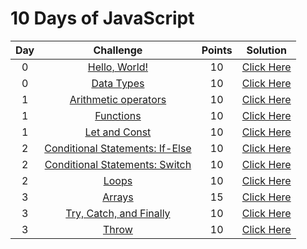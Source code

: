 # 10 Days of JavaScript

| Day |                                                          Challenge                                                         | Points |                                                                                          Solution                                                                                         |
|:---:|:--------------------------------------------------------------------------------------------------------------------------:|:------:|:-----------------------------------------------------------------------------------------------------------------------------------------------------------------------------------------:|
|  0  | [Hello, World!](https://www.hackerrank.com/challenges/js10-hello-world/problem)                                                |   10   | [Click Here]()                |
|  0  | [Data Types](https://www.hackerrank.com/challenges/js10-data-types/problem)                                                   |   10   | [Click Here]()                                 |
|  1  | [Arithmetic operators]()                                                           |   10   | [Click Here]()                                       |
|  1  | [Functions]()                                       |   10   | [Click Here]()                           |
|  1  | [Let and Const]()                                         |   10   | [Click Here]()                            |
|  2  | [Conditional Statements: If-Else]()                                                       |   10   | [Click Here]()                                   |
|  2  | [Conditional Statements: Switch]()                                                               |   10   | [Click Here]()                     |
|  2  | [Loops]()                                              |   10   | [Click Here]()                        |
|  3  | [Arrays]()                                                 |   15   | [Click Here]()                             |
|  3  | [Try, Catch, and Finally]()                                                  |   10   | [Click Here]()                        |
|  3  | [Throw]()                                                         |   10   | [Click Here]()                                     |
